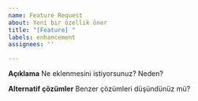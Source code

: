 ```yaml
---
name: Feature Request
about: Yeni bir özellik öner
title: "[Feature] "
labels: enhancement
assignees: ''

---
```


**Açıklama**
Ne eklenmesini istiyorsunuz? Neden?

**Alternatif çözümler**
Benzer çözümleri düşündünüz mü?
